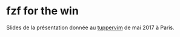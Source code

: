 # fzf for the win

Slides de la présentation donnée au [tuppervim](http://tuppervim.org)
de mai 2017 à Paris.
